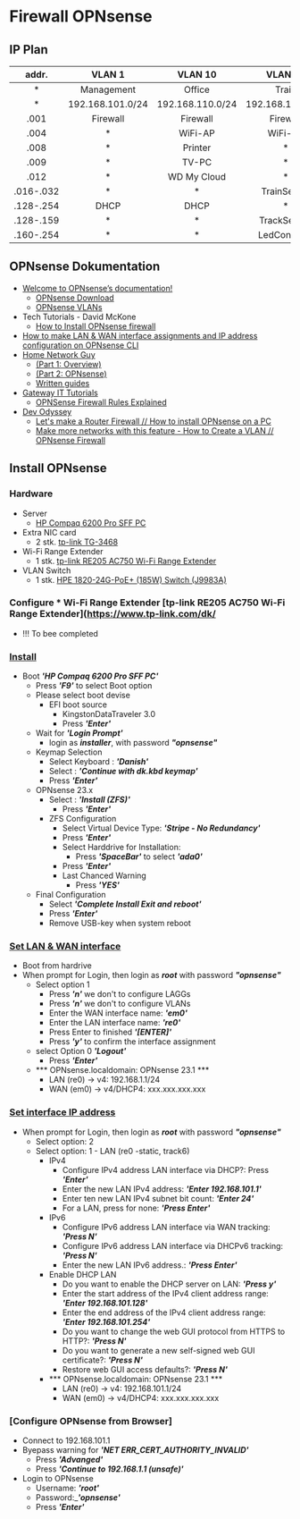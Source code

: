 # Firewall OPNsense

## IP Plan

| addr. | VLAN 1 | VLAN 10 | VLAN 20 |
|:---:  |:---:  |:---:   |:---:|
|*|Management|Office|Train|
|*|192.168.101.0/24|192.168.110.0/24|192.168.120.0/24|
|.001|Firewall|Firewall|Firewall|
|.004|*|WiFi-AP|WiFi-AP|
|.008|*|Printer|*|
|.009|*|TV-PC|*|
|.012|*|WD My Cloud|*|
|.016-.032|*|*|TrainServer|
|.128-.254|DHCP|DHCP|*|
|.128-.159|*|*|TrackSensor|
|.160-.254|*|*|LedControler|

## OPNsense Dokumentation

* [Welcome to OPNsense’s documentation!](https://docs.opnsense.org/)
  * [OPNsense Download](https://opnsense.org/download/)
  * [OPNsense VLANs](https://docs.opnsense.org/manual/other-interfaces.html)
* Tech Tutorials - David McKone
  * [How to Install OPNsense firewall](https://youtu.be/-v7MFDpjI9g?list=PLOUG593yAwIGHmd1Au6aTDOG91iGFCBA9)
* [How to make LAN & WAN interface assignments and IP address configuration on OPNsense CLI](https://youtu.be/CocyuQ-AyOY "Zenarmor")
* [Home Network Guy](https://www.youtube.com/playlist?list=PLZeTcCOrKlnDlyZCIxhFZukAnA0NNWL_I)
  * [(Part 1: Overview)](https://youtu.be/54JWsGedXpo)
  * [(Part 2: OPNsense)](https://youtu.be/h2_cQxTkh3Q)
  * [Written guides](https://homenetworkguy.com/how-to/set-up-a-fully-functioning-home-network-using-opnsense/)
* [Gateway IT Tutorials](https://www.youtube.com/@GatewayITTutorials/search?query=OPNsense)
  * [OPNSense Firewall Rules Explained](https://youtu.be/kYFNa_zpeII)
* [Dev Odyssey](https://www.youtube.com/@DevOdyssey/search?query=opnsense)
  * [Let's make a Router Firewall // How to install OPNsense on a PC](https://youtu.be/pXSucWm7JhE)
  * [Make more networks with this feature - How to Create a VLAN // OPNsense Firewall](https://youtu.be/GxTA0b1gAsU)

## Install OPNsense

### Hardware

* Server
  * [HP Compaq 6200 Pro SFF PC](https://support.hp.com/us-en/product/hp-compaq-6200-pro-small-form-factor-pc/5037900/model/5037907?sku=XL506AV)
* Extra NIC card
  * 2 stk. [tp-link TG-3468](https://www.tp-link.com/dk/home-networking/pci-adapter/tg-3468/)  
* Wi-Fi Range Extender
  * 1 stk. [tp-link RE205 AC750 Wi-Fi Range Extender](https://www.tp-link.com/dk/home-networking/range-extender/re205/)
* VLAN Switch
  * 1 stk. [HPE 1820-24G-PoE+ (185W) Switch (J9983A)](https://support.hpe.com/hpesc/public/docDisplay?docId=c04625990&docLocale=en_US#N1092E)

### Configure * Wi-Fi Range Extender [tp-link RE205 AC750 Wi-Fi Range Extender](https://www.tp-link.com/dk/

* !!! To bee completed

### [Install](https://youtu.be/-v7MFDpjI9g "Tech Tutorials - David McKone")

* Boot ***'HP Compaq 6200 Pro SFF PC'***
  * Press ***'F9'*** to select Boot option
  * Please select boot devise
    * EFI boot source
      * KingstonDataTraveler 3.0
      * Press ***'Enter'***
  * Wait for ***'Login Prompt'***
    * login as ***installer***, with password ***"opnsense"***
  * Keymap Selection
    * Select Keyboard : ***'Danish'***
    * Select : ***'Continue with dk.kbd keymap'***
    * Press ***'Enter'***
  * OPNsense 23.x
    * Select : ***'Install (ZFS)'***
      * Press ***'Enter'***
    * ZFS Configuration
      * Select Virtual Device Type: ***'Stripe - No Redundancy'***
      * Press ***'Enter'***
      * Select Harddrive for Installation: 
        * Press ***'SpaceBar'*** to select ***'ada0'***
      * Press ***'Enter'***
      * Last Chanced Warning
        * Press ***'YES'***
  * Final Configuration
    * Select ***'Complete Install Exit and reboot'***
    * Press ***'Enter'***
    * Remove USB-key when system reboot

### [Set LAN & WAN interface](https://youtu.be/CocyuQ-AyOY "Zenarmor")

* Boot from hardrive
* When prompt for Login, then login as ***root*** with password ***"opnsense"***
  * Select option 1
    * Press ***'n'*** we don't to configure LAGGs
    * Press ***'n'*** we don't to configure VLANs
    * Enter the WAN interface name: ***'em0'***
    * Enter the LAN interface name: ***'re0'***
    * Press Enter to finished ***'[ENTER]'***
    * Press ***'y'*** to confirm the interface assignment
  * select Option 0 ***'Logout'***
    * Press ***'Enter'***
  * *** OPNsense.localdomain: OPNsense 23.1 ***
    * LAN (re0)   -> v4: 192.168.1.1/24
    * WAN (em0)   -> v4/DHCP4: xxx.xxx.xxx.xxx

### [Set interface IP address]()

* When prompt for Login, then login as ***root*** with password ***"opnsense"***
  * Select option: 2
  * Select option: 1 - LAN (re0 -static, track6)
    * IPv4
      * Configure IPv4 address LAN interface via DHCP?: Press ***'Enter'***
      * Enter the new LAN IPv4 address: ***'Enter 192.168.101.1'***
      * Enter ten new LAN IPv4 subnet bit count: ***'Enter 24'***
      * For a LAN, press <ENTER> for none: ***'Press Enter'***
    * IPv6
      * Configure IPv6 address LAN interface via WAN tracking:  ***'Press N'***
      * Configure IPv6 address LAN interface via DHCPv6 tracking:  ***'Press N'***
      * Enter the new LAN IPv6 address.: ***'Press Enter'***
    * Enable DHCP LAN
      * Do you want to enable the DHCP server on LAN: ***'Press y'***
      * Enter the start address of the IPv4 client address range: ***'Enter 192.168.101.128'***
      * Enter the end address of the IPv4 client address range: ***'Enter 192.168.101.254'***
      * Do you want to change the web GUI protocol from HTTPS to HTTP?: ***'Press N'***
      * Do you want to generate a new self-signed web GUI certificate?: ***'Press N'***
      * Restore web GUI access defaults?: ***'Press N'***
    * *** OPNsense.localdomain: OPNsense 23.1 ***
      * LAN (re0)   -> v4: 192.168.101.1/24
      * WAN (em0)   -> v4/DHCP4: xxx.xxx.xxx.xxx

### [Configure OPNsense from Browser]
  * Connect to 192.168.101.1
  * Byepass warning for ***'NET ERR_CERT_AUTHORITY_INVALID'***
    * Press ***'Advanged'***
    * Press ***'Continue to 192.168.1.1 (unsafe)'***
  * Login to OPNsense
    * Username: ***'root'***
    * Password:_***'opnsense'***
    * Press ***'Enter'***
